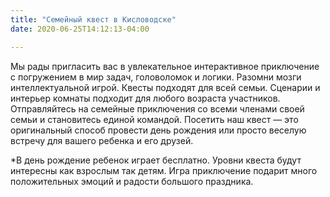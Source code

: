 ```yaml
---
title: "Семейный квест в Кисловодске"
date: 2020-06-25T14:12:13-04:00

---
```

Мы рады пригласить вас в увлекательное интерактивное приключение c погружением в мир задач, головоломок и логики. Разомни мозги интеллектуальной игрой. Квесты подходят для всей семьи. Сценарии и интерьер комнаты подходит для любого возраста участников. Отправляйтесь на семейные приключения со всеми членами своей семьи и становитесь единой командой. Посетить наш квест — это оригинальный способ провести день рождения или просто веселую встречу для вашего ребенка и его друзей.

*В день рождение ребенок играет бесплатно. Уровни квеста будут интересны как взрослым так детям. Игра приключение подарит много положительных эмоций и радости большого праздника.